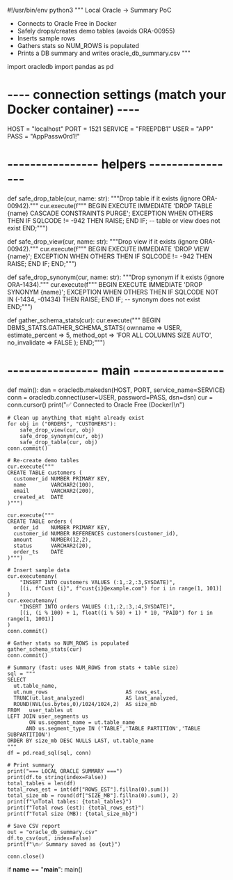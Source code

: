#!/usr/bin/env python3
"""
Local Oracle -> Summary PoC
- Connects to Oracle Free in Docker
- Safely drops/creates demo tables (avoids ORA-00955)
- Inserts sample rows
- Gathers stats so NUM_ROWS is populated
- Prints a DB summary and writes oracle_db_summary.csv
"""

import oracledb
import pandas as pd

# ---- connection settings (match your Docker container) ----
HOST = "localhost"
PORT = 1521
SERVICE = "FREEPDB1"
USER = "APP"
PASS = "AppPassw0rd1!"

# ---------------- helpers ----------------
def safe_drop_table(cur, name: str):
    """Drop table if it exists (ignore ORA-00942)."""
    cur.execute(f"""
    BEGIN
      EXECUTE IMMEDIATE 'DROP TABLE {name} CASCADE CONSTRAINTS PURGE';
    EXCEPTION
      WHEN OTHERS THEN
        IF SQLCODE != -942 THEN RAISE; END IF; -- table or view does not exist
    END;""")

def safe_drop_view(cur, name: str):
    """Drop view if it exists (ignore ORA-00942)."""
    cur.execute(f"""
    BEGIN
      EXECUTE IMMEDIATE 'DROP VIEW {name}';
    EXCEPTION
      WHEN OTHERS THEN
        IF SQLCODE != -942 THEN RAISE; END IF;
    END;""")

def safe_drop_synonym(cur, name: str):
    """Drop synonym if it exists (ignore ORA-1434)."""
    cur.execute(f"""
    BEGIN
      EXECUTE IMMEDIATE 'DROP SYNONYM {name}';
    EXCEPTION
      WHEN OTHERS THEN
        IF SQLCODE NOT IN (-1434, -01434) THEN RAISE; END IF; -- synonym does not exist
    END;""")

def gather_schema_stats(cur):
    cur.execute("""
    BEGIN
      DBMS_STATS.GATHER_SCHEMA_STATS(
        ownname => USER,
        estimate_percent => 5,
        method_opt => 'FOR ALL COLUMNS SIZE AUTO',
        no_invalidate => FALSE
      );
    END;""")

# ---------------- main ----------------
def main():
    dsn = oracledb.makedsn(HOST, PORT, service_name=SERVICE)
    conn = oracledb.connect(user=USER, password=PASS, dsn=dsn)
    cur = conn.cursor()
    print("✅ Connected to Oracle Free (Docker)\n")

    # Clean up anything that might already exist
    for obj in ("ORDERS", "CUSTOMERS"):
        safe_drop_view(cur, obj)
        safe_drop_synonym(cur, obj)
        safe_drop_table(cur, obj)
    conn.commit()

    # Re-create demo tables
    cur.execute("""
    CREATE TABLE customers (
      customer_id NUMBER PRIMARY KEY,
      name        VARCHAR2(100),
      email       VARCHAR2(200),
      created_at  DATE
    )""")

    cur.execute("""
    CREATE TABLE orders (
      order_id    NUMBER PRIMARY KEY,
      customer_id NUMBER REFERENCES customers(customer_id),
      amount      NUMBER(12,2),
      status      VARCHAR2(20),
      order_ts    DATE
    )""")

    # Insert sample data
    cur.executemany(
        "INSERT INTO customers VALUES (:1,:2,:3,SYSDATE)",
        [(i, f"Cust {i}", f"cust{i}@example.com") for i in range(1, 101)]
    )
    cur.executemany(
        "INSERT INTO orders VALUES (:1,:2,:3,:4,SYSDATE)",
        [(i, (i % 100) + 1, float((i % 50) + 1) * 10, "PAID") for i in range(1, 1001)]
    )
    conn.commit()

    # Gather stats so NUM_ROWS is populated
    gather_schema_stats(cur)
    conn.commit()

    # Summary (fast: uses NUM_ROWS from stats + table size)
    sql = """
    SELECT
      ut.table_name,
      ut.num_rows                         AS rows_est,
      TRUNC(ut.last_analyzed)             AS last_analyzed,
      ROUND(NVL(us.bytes,0)/1024/1024,2)  AS size_mb
    FROM   user_tables ut
    LEFT JOIN user_segments us
           ON us.segment_name = ut.table_name
          AND us.segment_type IN ('TABLE','TABLE PARTITION','TABLE SUBPARTITION')
    ORDER BY size_mb DESC NULLS LAST, ut.table_name
    """
    df = pd.read_sql(sql, conn)

    # Print summary
    print("=== LOCAL ORACLE SUMMARY ===")
    print(df.to_string(index=False))
    total_tables = len(df)
    total_rows_est = int(df["ROWS_EST"].fillna(0).sum())
    total_size_mb = round(df["SIZE_MB"].fillna(0).sum(), 2)
    print(f"\nTotal tables: {total_tables}")
    print(f"Total rows (est): {total_rows_est}")
    print(f"Total size (MB): {total_size_mb}")

    # Save CSV report
    out = "oracle_db_summary.csv"
    df.to_csv(out, index=False)
    print(f"\n✅ Summary saved as {out}")

    conn.close()

if __name__ == "__main__":
    main()